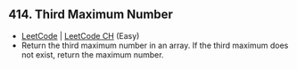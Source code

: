## 414. Third Maximum Number

-  [LeetCode](https://leetcode.com/problems/third-maximum-number/) | [LeetCode CH](https://leetcode.cn/problems/third-maximum-number/) (Easy)
-   Return the third maximum number in an array. If the third maximum does not exist, return the maximum number.
